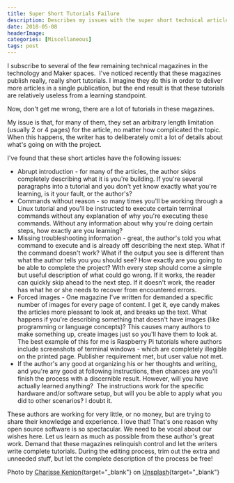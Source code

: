 ```yaml
---
title: Super Short Tutorials Failure
description: Describes my issues with the super short technical articles in magazines that don't explain enough for the reader.
date: 2018-05-08
headerImage: 
categories: [Miscellaneous]
tags: post
---
```


I subscribe to several of the few remaining technical magazines in the technology and Maker spaces.  I've noticed recently that these magazines publish really, really short tutorials. I imagine they do this in order to deliver more articles in a single publication, but the end result is that these tutorials are relatively useless from a learning standpoint.

Now, don't get me wrong, there are a lot of tutorials in these magazines.

My issue is that, for many of them, they set an arbitrary length limitation (usually 2 or 4 pages) for the article, no matter how complicated the topic. When this happens, the writer has to deliberately omit a lot of details about what's going on with the project.

I've found that these short articles have the following issues:

* Abrupt introduction - for many of the articles, the author skips completely describing what it is you're building. If you're several paragraphs into a tutorial and you don't yet know exactly what you're learning, is it your fault, or the author's?
* Commands without reason - so many times you'll be working through a Linux tutorial and you'll be instructed to execute certain terminal commands without any explanation of why you're executing these commands. Without any information about why you're doing certain steps, how exactly are you learning?
* Missing troubleshooting information - great, the author's told you what command to execute and is already off describing the next step. What if the command doesn't work? What if the output you see is different than what the author tells you you should see? How exactly are you going to be able to complete the project? With every step should come a simple but useful description of what could go wrong. If it works, the reader can quickly skip ahead to the next step. If it doesn't work, the reader has what he or she needs to recover from encountered errors.
* Forced images - One magazine I've written for demanded a specific number of images for every page of content. I get it, eye candy makes the articles more pleasant to look at, and breaks up the text. What happens if you're describing something that doesn't have images (like programming or language concepts)? This causes many authors to make something up, create images just so you'll have them to look at. The best example of this for me is Raspberry Pi tutorials where authors include screenshots of terminal windows - which are completely illegible on the printed page. Publisher requirement met, but user value not met.
* If the author's any good at organizing his or her thoughts and writing, and you're any good at following instructions, then chances are you'll finish the process with a discernible result. However, will you have actually learned anything?  The instructions work for the specific hardware and/or software setup, but will you be able to apply what you did to other scenarios? I doubt it.

These authors are working for very little, or no money, but are trying to share their knowledge and experience. I love that! That's one reason why open source software is so spectacular. We need to be vocal about our wishes here. Let us learn as much as possible from these author's great work. Demand that these magazines relinquish control and let the writers write complete tutorials. During the editing process, trim out the extra and unneeded stuff, but let the complete description of the process be free!

Photo by [Charisse Kenion](https://unsplash.com/photos/cJkVMAKDYl0){target="_blank"} on [Unsplash](https://unsplash.com/search/photos/magazine){target="_blank"}